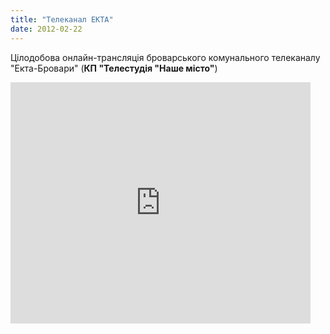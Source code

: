 ```yaml
---
title: "Телеканал ЕКТА"
date: 2012-02-22
---
```


Цілодобова онлайн-трансляція броварського комунального телеканалу "Екта-Бровари" (**КП "Телестудія "Наше місто"**)

<iframe style="border: 0px none transparent;" src="http://www.ustream.tv/embed/9870081" frameborder="0" scrolling="no" width="480" height="386"></iframe>
